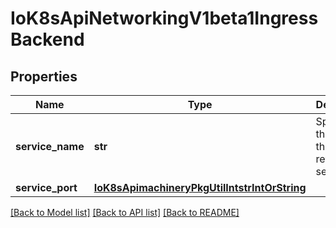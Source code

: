 # IoK8sApiNetworkingV1beta1IngressBackend

## Properties
Name | Type | Description | Notes
------------ | ------------- | ------------- | -------------
**service_name** | **str** | Specifies the name of the referenced service. | 
**service_port** | [**IoK8sApimachineryPkgUtilIntstrIntOrString**](IoK8sApimachineryPkgUtilIntstrIntOrString.md) |  | 

[[Back to Model list]](../README.md#documentation-for-models) [[Back to API list]](../README.md#documentation-for-api-endpoints) [[Back to README]](../README.md)


